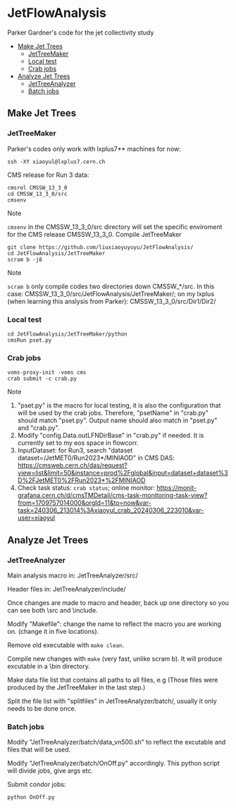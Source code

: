 # JetFlowAnalysis
Parker Gardner's code for the jet collectivity study

- [Make Jet Trees](#make-jet-trees)
  - [JetTreeMaker](#jettreemaker)
  - [Local test](#local-test)
  - [Crab jobs](#crab-jobs)
- [Analyze Jet Trees](#analyze-jet-trees) 
  - [JetTreeAnalyzer](#jettreeanalyzer)
  - [Batch jobs](#batch-jobs)
   
## Make Jet Trees
### JetTreeMaker
Parker's codes only work with lxplus7** machines for now:
```Linux
ssh -XY xiaoyul@lxplus7.cern.ch
```
CMS release for Run 3 data:
```Linux
cmsrel CMSSW_13_3_0
cd CMSSW_13_3_0/src
cmsenv
```  
>[!Note] 
>`cmsenv` in the CMSSW_13_3_0/src directory will set the specific enviroment for the CMS release CMSSW_13_3_0.
Compile JetTreeMaker
```Linux
git clone https://github.com/liuxiaoyuyuyu/JetFlowAnalysis/
cd JetFlowAnalysis/JetTreeMaker
scram b -j8
```  
>[!Note] 
>`scram b` only compile codes two directories down CMSSW_*/src. In this case: CMSSW_13_3_0/src/JetFlowAnalysis/JetTreeMaker/; on my lxplus (when learning this anslysis from Parker): CMSSW_13_3_0/src/Dir1/Dir2/

### Local test
```Linux
cd JetFlowAnalysis/JetTreeMaker/python
cmsRun pset.py
```  
### Crab jobs 
```Linux
voms-proxy-init -voms cms
crab submit -c crab.py
```
>[!Note] 
>1. "pset.py" is the macro for local testing, it is also the configuration that will be used by the crab jobs. Therefore, "psetName" in "crab.py" should match "pset.py". Output name should also match in "pset.py" and "crab.py".
>2. Modify "config.Data.outLFNDirBase" in "crab.py" if needed. It is currently set to my eos space in flowcorr. 
>3. InputDataset:
> for Run3, search "dataset dataset=/JetMET0/Run2023*/MINIAOD" in CMS DAS:
>https://cmsweb.cern.ch/das/request?view=list&limit=50&instance=prod%2Fglobal&input=dataset+dataset%3D%2FJetMET0%2FRun2023*%2FMINIAOD
>4. Check task status: `crab status`;
>online monitor: https://monit-grafana.cern.ch/d/cmsTMDetail/cms-task-monitoring-task-view?from=1709757014000&orgId=11&to=now&var-task=240306_213014%3Axiaoyul_crab_20240306_223010&var-user=xiaoyul  

## Analyze Jet Trees
### JetTreeAnalyzer
Main analysis macro in: JetTreeAnalyzer/src/

Header files in: JetTreeAnalyzer/include/ 
<!--
Macros in src/
Main macro( list of files, job number 1-N)
    loads root file
    2PC, jet multiplicity, save histograms
    Line 136-137 comment out
        MC corrections
    Line 141-144 comment out
        HLT efficiency

    Line 79 
    Line 149 Main code starts

Header file
    include/
    3 header files: coordinate tools, constants, Tree details
-->    
Once changes are made to macro and header, back up one directory so you can see both \src and \include. 

Modify "Makefile": change the name to reflect the macro you are working on. (change it in five locations).

Remove old executable with `make clean`. 

Compile new changes with `make` (very fast, unlike scram b). It will produce excutable in a \bin directory. 

Make data file list that contains all paths to all files, e.g 
(Those files were produced by the JetTreeMaker in the last step.)

Split the file list with "splitfiles" in JetTreeAnalyzer/batch/, usually it only needs to be done once.

### Batch jobs
Modify "JetTreeAnalyzer/batch/data_vn500.sh" to reflect the excutable and files that will be used. 

Modify "JetTreeAnalyzer/batch/OnOff.py" accordingly. This python script will divide jobs, give args etc. 

Submit condor jobs:
```Linux
python OnOff.py
```


